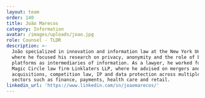 ```yaml
---
layout: team
order: 140
title: João Marecos
category: Information
avatar: /images/uploads/joao.jpg
role: Counsel - TLDR
description: >-
  João specialized in innovation and information law at the New York University,
  where he focused his research on privacy, anonymity and the role of big online
  platforms as intermediaries of information. As a lawyer, he worked for the
  Magic Circle law firm Linklaters LLP, where he advised on mergers and
  acquisitions, competition law, IP and data protection across multiple industry
  sectors such as finance, payments, health care and retail.
linkedin_url: 'https://www.linkedin.com/in/joaomarecos/'
---
```

